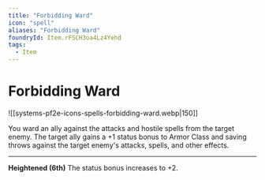 ```yaml
---
title: "Forbidding Ward"
icon: "spell"
aliases: "Forbidding Ward"
foundryId: Item.rFSCH3oa4Lz4Yehd
tags:
  - Item
---
```


# Forbidding Ward
![[systems-pf2e-icons-spells-forbidding-ward.webp|150]]

You ward an ally against the attacks and hostile spells from the target enemy. The target ally gains a +1 status bonus to Armor Class and saving throws against the target enemy's attacks, spells, and other effects.

* * *

**Heightened (6th)** The status bonus increases to +2.
